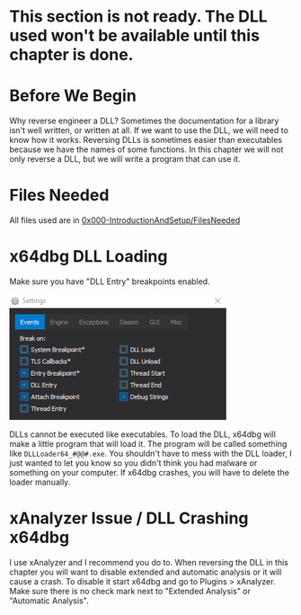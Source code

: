# This section is not ready. The DLL used won't be available until this chapter is done.

# Before We Begin
Why reverse engineer a DLL? Sometimes the documentation for a library isn't well written, or written at all. If we want to use the DLL, we will need to know how it works. Reversing DLLs is sometimes easier than executables because we have the names of some functions. In this chapter we will not only reverse a DLL, but we will write a program that can use it.

# Files Needed
All files used are in [0x000-IntroductionAndSetup/FilesNeeded](../0x000-IntroductionAndSetup/FilesNeeded)

# x64dbg DLL Loading
Make sure you have "DLL Entry" breakpoints enabled.

<p>
  <img src="[ignore]/Settings.png">
</p>

DLLs cannot be executed like executables. To load the DLL, x64dbg will make a little program that will load it. The program will be called something like `DLLLoader64_#@@#.exe`. You shouldn't have to mess with the DLL loader, I just wanted to let you know so you didn't think you had malware or something on your computer. If x64dbg crashes, you will have to delete the loader manually.

# xAnalyzer Issue / DLL Crashing x64dbg
I use xAnalyzer and I recommend you do to. When reversing the DLL in this chapter you will want to disable extended and automatic analysis or it will cause a crash. To disable it start x64dbg and go to Plugins > xAnalyzer. Make sure there is no check mark next to "Extended Analysis" or "Automatic Analysis".